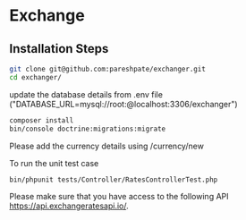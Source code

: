 # Exchange

## Installation Steps

```bash
git clone git@github.com:pareshpate/exchanger.git
cd exchanger/
```
update the database details from .env file ("DATABASE_URL=mysql://root:@localhost:3306/exchanger")

```bash
composer install
bin/console doctrine:migrations:migrate
```

Please add the currency details using /currency/new

To run the unit test case
```bash
bin/phpunit tests/Controller/RatesControllerTest.php
```

Please make sure that you have access to the following API https://api.exchangeratesapi.io/. 